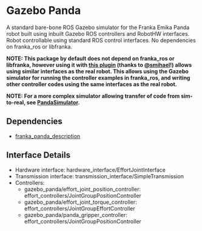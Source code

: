 # Gazebo Panda

A standard bare-bone ROS Gazebo simulator for the Franka Emika Panda robot built using inbuilt Gazebo ROS controllers and RobotHW interfaces. Robot controllable using standard ROS control interfaces. No dependencies on franka_ros or libfranka.

**NOTE: This package by default does not depend on franka_ros or libfranka, however using it with [this plugin](https://github.com/smihael/panda_sim_hw) (thanks to [@smihael](https://github.com/smihael)!) allows using similar interfaces as the real robot. This allows using the Gazebo simulator for running the controller examples in franka_ros, and writing other controller codes using the same interfaces as the real robot.**

**NOTE: For a more complex simulator allowing transfer of code from sim-to-real, see [PandaSimulator](https://github.com/justagist/panda_simulator).**

## Dependencies

- [franka_panda_description](https://github.com/justagist/franka_panda_description)

## Interface Details

- Hardware interface: hardware_interface/EffortJointInterface
- Transmission interface: transmission_interface/SimpleTransmission
- Controllers:
  - gazebo_panda/effort_joint_position_controller: effort_controllers/JointGroupPositionController
  - gazebo_panda/effort_joint_torque_controller: effort_controllers/JointGroupEffortController
  - gazebo_panda/panda_gripper_controller: effort_controllers/JointGroupPositionController
